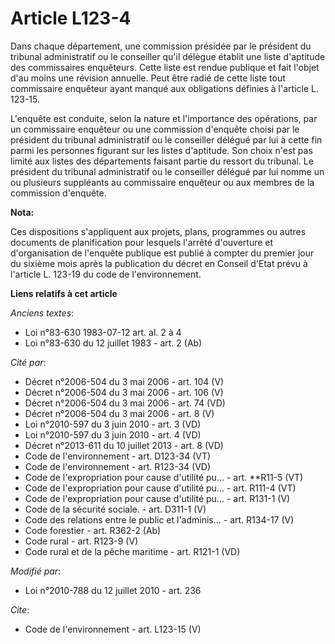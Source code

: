 # Article L123-4

Dans chaque département, une commission présidée par le président du tribunal administratif ou le conseiller qu'il délègue
établit une liste d'aptitude des commissaires enquêteurs. Cette liste est rendue publique et fait l'objet d'au moins une
révision annuelle. Peut être radié de cette liste tout commissaire enquêteur ayant manqué aux obligations définies à
l'article L. 123-15. 

L'enquête est conduite, selon la nature et l'importance des opérations, par un commissaire enquêteur ou une commission
d'enquête choisi par le président du tribunal administratif ou le conseiller délégué par lui à cette fin parmi les personnes
figurant sur les listes d'aptitude. Son choix n'est pas limité aux listes des départements faisant partie du ressort du
tribunal. Le président du tribunal administratif ou le conseiller délégué par lui nomme un ou plusieurs suppléants au
commissaire enquêteur ou aux membres de la commission d'enquête.

**Nota:**

Ces dispositions s'appliquent aux projets, plans, programmes ou autres documents de planification pour lesquels l'arrêté
d'ouverture et d'organisation de l'enquête publique est publié à compter du premier jour du sixième mois après la publication
du décret en Conseil d'Etat prévu à l'article L. 123-19 du code de l'environnement.

**Liens relatifs à cet article**

_Anciens textes_:

  - Loi n°83-630 1983-07-12 art. al. 2 à 4
  - Loi n°83-630 du 12 juillet 1983 - art. 2 (Ab)

_Cité par_:

  - Décret n°2006-504 du 3 mai 2006 - art. 104 (V)
  - Décret n°2006-504 du 3 mai 2006 - art. 106 (V)
  - Décret n°2006-504 du 3 mai 2006 - art. 74 (VD)
  - Décret n°2006-504 du 3 mai 2006 - art. 8 (V)
  - Loi n°2010-597 du 3 juin 2010 - art. 3 (VD)
  - Loi n°2010-597 du 3 juin 2010 - art. 4 (VD)
  - Décret n°2013-611 du 10 juillet 2013 - art. 8 (VD)
  - Code de l'environnement - art. D123-34 (VT)
  - Code de l'environnement - art. R123-34 (VD)
  - Code de l'expropriation pour cause d'utilité pu... - art. **R11-5 (VT)
  - Code de l'expropriation pour cause d'utilité pu... - art. R111-4 (VT)
  - Code de l'expropriation pour cause d'utilité pu... - art. R131-1 (V)
  - Code de la sécurité sociale. - art. D311-1 (V)
  - Code des relations entre le public et l'adminis... - art. R134-17 (V)
  - Code forestier - art. R362-2 (Ab)
  - Code rural - art. R123-9 (V)
  - Code rural et de la pêche maritime - art. R121-1 (VD)

_Modifié par_:

  - Loi n°2010-788 du 12 juillet 2010 - art. 236

_Cite_:

  - Code de l'environnement - art. L123-15 (V)
